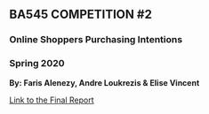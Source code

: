 
## BA545 COMPETITION #2
### Online Shoppers Purchasing Intentions
### Spring 2020
 
__By: Faris Alenezy, Andre Loukrezis & Elise Vincent__

[Link to the Final Report](https://github.com/fairfield-university-ba545/project2-fae/blob/master/Final_Markdown.ipynb)